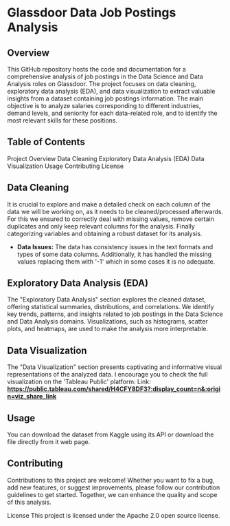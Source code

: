 # Glassdoor Data Job Postings Analysis

## Overview
This GitHub repository hosts the code and documentation for a comprehensive analysis of job postings in the Data Science and Data Analysis roles on Glassdoor. The project focuses on data cleaning, exploratory data analysis (EDA), and data visualization to extract valuable insights from a dataset containing job postings information. The main objective is to analyze salaries corresponding to different industries, demand levels, and seniority for each data-related role, and to identify the most relevant skills for these positions.

## Table of Contents
Project Overview
Data Cleaning
Exploratory Data Analysis (EDA)
Data Visualization
Usage
Contributing
License
## Data Cleaning
It is crucial to explore and make a detailed check on each column of the data we will be working on, as it needs to be cleaned/processed afterwards. For this we ensured to correctly deal with missing values, remove certain duplicates and only keep relevant columns for the analysis. Finally categorizing variables and obtaining a robust dataset for its analysis.
* **Data Issues:** The data has consistency issues in the text formats and types of some data columns. Additionally, it has handled the missing values replacing them with '-1' which in some cases it is no adequate.

## Exploratory Data Analysis (EDA)
The "Exploratory Data Analysis" section explores the cleaned dataset, offering statistical summaries, distributions, and correlations. We identify key trends, patterns, and insights related to job postings in the Data Science and Data Analysis domains. Visualizations, such as histograms, scatter plots, and heatmaps, are used to make the analysis more interpretable.

## Data Visualization
The "Data Visualization" section presents captivating and informative visual representations of the analyzed data. I encourage you to check the full visualization on the 'Tableau Public' platform:
Link: **https://public.tableau.com/shared/H4CFY8DF3?:display_count=n&:origin=viz_share_link**

## Usage
You can download the dataset from Kaggle using its API or download the file directly from it web page.

## Contributing
Contributions to this project are welcome! Whether you want to fix a bug, add new features, or suggest improvements, please follow our contribution guidelines to get started. Together, we can enhance the quality and scope of this analysis.

License
This project is licensed under the Apache 2.0 open source license.
